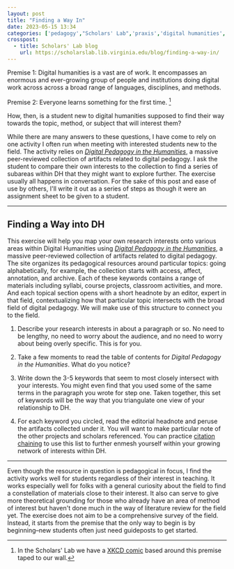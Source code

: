 ```yaml
---
layout: post
title: "Finding a Way In"
date: 2023-05-15 13:34
categories: ['pedagogy',"Scholars' Lab",'praxis','digital humanities','collaboration']
crosspost:
  - title: Scholars' Lab blog
    url: https://scholarslab.lib.virginia.edu/blog/finding-a-way-in/
---
```


Premise 1: Digital humanities is a vast are of work. It encompasses an enormous and ever-growing group of people and institutions doing digital work across across a broad range of languages, disciplines, and methods.

Premise 2: Everyone learns something for the first time. [^1]

How, then, is a student new to digital humanities supposed to find their way towards the topic, method, or subject that will interest them? 

While there are many answers to these questions, I have come to rely on one activity I often run when meeting with interested students new to the field. The activity relies on _[Digital Pedagogy in the Humanities](https://digitalpedagogy.hcommons.org/)_, a massive peer-reviewed collection of artifacts related to digital pedagogy. I ask the student to compare their own interests to the collection to find a series of subareas within DH that they might want to explore further. The exercise usually all happens in conversation. For the sake of this post and ease of use by others, I'll write it out as a series of steps as though it were an assignment sheet to be given to a student.

---

## Finding a Way into DH

This exercise will help you map your own research interests onto various areas within Digital Humanities using _[Digital Pedagogy in the Humanities](https://digitalpedagogy.hcommons.org/)_, a massive peer-reviewed collection of artifacts related to digital pedagogy. The site organizes its pedagogical resources around particular topics: going alphabetically, for example, the collection starts with access, affect, annotation, and archive. Each of these keywords contains a range of materials including syllabi, course projects, classroom activities, and more. And each topical section opens with a short headnote by an editor, expert in that field, contextualizing how that particular topic intersects with the broad field of digital pedagogy. We will make use of this structure to connect you to the field.

1. Describe your research interests in about a paragraph or so. No need to be lengthy, no need to worry about the audience, and no need to worry about being overly specific. This is for you.

2. Take a few moments to read the table of contents for _Digital Pedagogy in the Humanities_. What do you notice?

3. Write down the 3-5 keywords that seem to most closely intersect with your interests. You might even find that you used some of the same terms in the paragraph you wrote for step one. Taken together, this set of keywords will be the way that you triangulate one view of your relationship to DH. 

4. For each keyword you circled, read the editorial headnote and peruse the artifacts collected under it. You will want to make particular note of the other projects and scholars referenced. You can practice [citation chaining](https://researchguides.uoregon.edu/litreview/citation-chaining#:~:text=Citation%20chaining%20is%20the%20process,This%20is%20called%20backward%20chaining.) to use this list to further enmesh yourself within your growing network of interests within DH. 

---

Even though the resource in question is pedagogical in focus, I find the activity works well for students regardless of their interest in teaching. It works especially well for folks with a general curiosity about the field to find a constellation of materials close to their interest. It also can serve to give more theoretical grounding for those who already have an area of method of interest but haven't done much in the way of literature review for the field yet. The exercise does not aim to be a comprehensive survey of the field. Instead, it starts from the premise that the only way to begin is by beginning–new students often just need guideposts to get started.

[^1]: In the Scholars' Lab we have a [XKCD comic](https://xkcd.com/1053/) based around this premise taped to our wall.